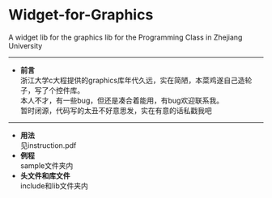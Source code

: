 # Widget-for-Graphics
A widget lib for the graphics lib for the Programming Class in Zhejiang University
***
* __前言__</br>
浙江大学c大程提供的graphics库年代久远，实在简陋，本菜鸡遂自己造轮子，写了个控件库。</br>
本人不才，有一些bug，但还是凑合着能用，有bug欢迎联系我。</br>
暂时闭源，代码写的太丑不好意思发，实在有意的话私戳我吧</br>
***
* __用法__</br>
见instruction.pdf
* __例程__</br>
sample文件夹内
* __头文件和库文件__</br>
include和lib文件夹内
